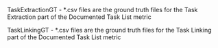 TaskExtractionGT - *.csv files are the ground truth files for the Task Extraction part of the Documented Task List metric

TaskLinkingGT - *.csv files are the ground truth files for the Task Linking part of the Documented Task List metric

